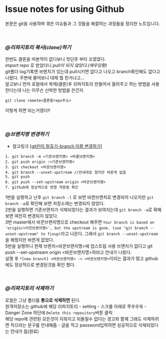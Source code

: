 # Issue notes for using Github

본문은 git을 사용하며 겪은 이슈들과 그 것들을 해결하는 과정들을 정리한 노트입니다.

<br />

### **_@리파지토리 복사(clone)하기_**

한번도 클론을 떠본적이 없다보니 첫단추 부터 꼬였었다.<br />
_import repo_ 로 받았더니 _pull이 되지 않았다.(매우당황)_<br />
git폴더 log기록엔 브랜치가 있는데 pull시키면 없다고 나오고 branch확인해도 없다고 나왔다. 주변에 물어보니 대체 뭘 한거냐고...<br />
알고보니 먼저 로컬에서 복제(클론)후 리파지토리 만들어서 올려주고 하는 방법을 사용한다는데 나는 이무슨 신박한 방법을 쓴건지<br />

```
git clone remote<클론할repo주소>
```

이렇게 하면 되는거였다!!

<br />

### **_@브랜치명 변경하기_**

- 참고링크 [[git린이 탈출기-branch 이름 변경하기](https://velog.io/@zansol/git%EB%A6%B0%EC%9D%B4-%ED%83%88%EC%B6%9C%EA%B8%B0-branch-%EC%9D%B4%EB%A6%84-%EB%B3%80%EA%B2%BD%ED%95%98%EA%B8%B0-g1jtzk99se)]

```
1. git branch -m <기존브랜치명> <바꿀브랜치명>
2. git push origin :<기존브랜치명>
3. git checkout <바꾼브랜치명>
4. git branch --unset-upstream //안내대로 쳤지만 바뀐게 없음
5. git push
6. git push --set-upstream origin <바꾼브랜치명>
7. github에 정상적으로 변경 적용됨 확인
```

1번을 실행하고 난후 `git branch -l` 로 보면 바뀐브랜치로 변경되어 나오지만 `git branch -a`로 확인해 보면 저장소에는 변경되지 않았다.<br/>
2번을 실행하면 기존브랜치가 삭제되었다는 결과가 보여지는데 `git branch -a`로 확해보면 여전히 변경되지 않았다.<br/>
3번 master에서 바꾼브랜치명으로 checkout 해주면 `Your branch is based on 'origin/<이전브랜치명>', but the upstream is gone. (use "git branch --unset-upstream" to fixup)`라고 나온다. 그래서 `git branch --unset-upstream`을 해줬지만 바뀐게 없었다.<br/>
5번을 실행하니 현재 브랜치<바꾼브랜치명>에 업스트림 사용 브랜치가 없다고 git push --set-upstream origin <바꾼브랜치명>하라고 안내가 나왔다.<br />
실행 후 `*[new branch] <바꾼브랜치명> -> <바꾼브랜치명>`이라는 결과가 떴고 github에도 정상적으로 변경된것을 확인 했다.

<br />

### **_@리파지토리 삭제하기_**

로컬은 그냥 폴더를 **통으로 삭제하면** 된다.<br />
원격저장소는 github에 해당 리파지토리 - setting - 스크롤 아래로 쭈우우욱 - Danger Zone 하단에 `Delete this repository`버튼 클릭 <br />
해당 repo에 관련된 모든것이 지워지고 되돌릴수 없다는 경고와 함께 그래도 삭제하려면 적으라는 문구를 안내해줌 - 글을 적고 password입력하면 성공적으로 삭제되었다는 안내가 뜸(완료)
